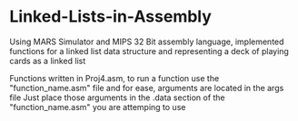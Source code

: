# Linked-Lists-in-Assembly
Using MARS Simulator and MIPS 32 Bit assembly language, implemented functions for a linked list data structure and representing a deck of playing cards as a linked list

Functions written in Proj4.asm, to run a function use the "function_name.asm" file and for ease, arguments are located in the args file Just place those arguments in the .data section of the "function_name.asm" you are attemping to use
